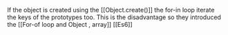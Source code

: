 If the object is created using the [[Object.create()]] the for-in loop iterate the keys of the prototypes too. This is the disadvantage so they introduced the [[For-of loop and Object , array]] [[Es6]]

